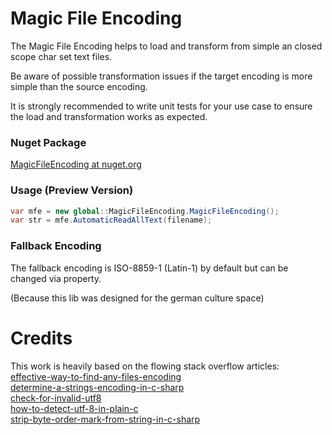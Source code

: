 # Magic File Encoding

The Magic File Encoding helps to load and transform from simple an closed scope char set text files.

Be aware of possible transformation issues if the target encoding is more simple than the source encoding.

It is strongly recommended to write unit tests for your use case to ensure the load and transformation works as expected.

### Nuget Package
[MagicFileEncoding at nuget.org](https://www.nuget.org/packages/MagicFileEncoding/)

### Usage (Preview Version)

```csharp
var mfe = new global::MagicFileEncoding.MagicFileEncoding();
var str = mfe.AutomaticReadAllText(filename);
```

### Fallback Encoding
The fallback encoding is ISO-8859-1 (Latin-1) by default but can be changed via property.

(Because this lib was designed for the german culture space)

# Credits
This work is heavily based on the flowing stack overflow articles:<br />
[effective-way-to-find-any-files-encoding](https://stackoverflow.com/questions/3825390/effective-way-to-find-any-files-encoding) <br />
[determine-a-strings-encoding-in-c-sharp](https://stackoverflow.com/questions/1025332/determine-a-strings-encoding-in-c-sharp) <br />
[check-for-invalid-utf8](https://stackoverflow.com/questions/6555015/check-for-invalid-utf8) <br />
[how-to-detect-utf-8-in-plain-c](https://stackoverflow.com/questions/1031645/how-to-detect-utf-8-in-plain-c) <br />
[strip-byte-order-mark-from-string-in-c-sharp](https://stackoverflow.com/questions/1317700/strip-byte-order-mark-from-string-in-c-sharp)

